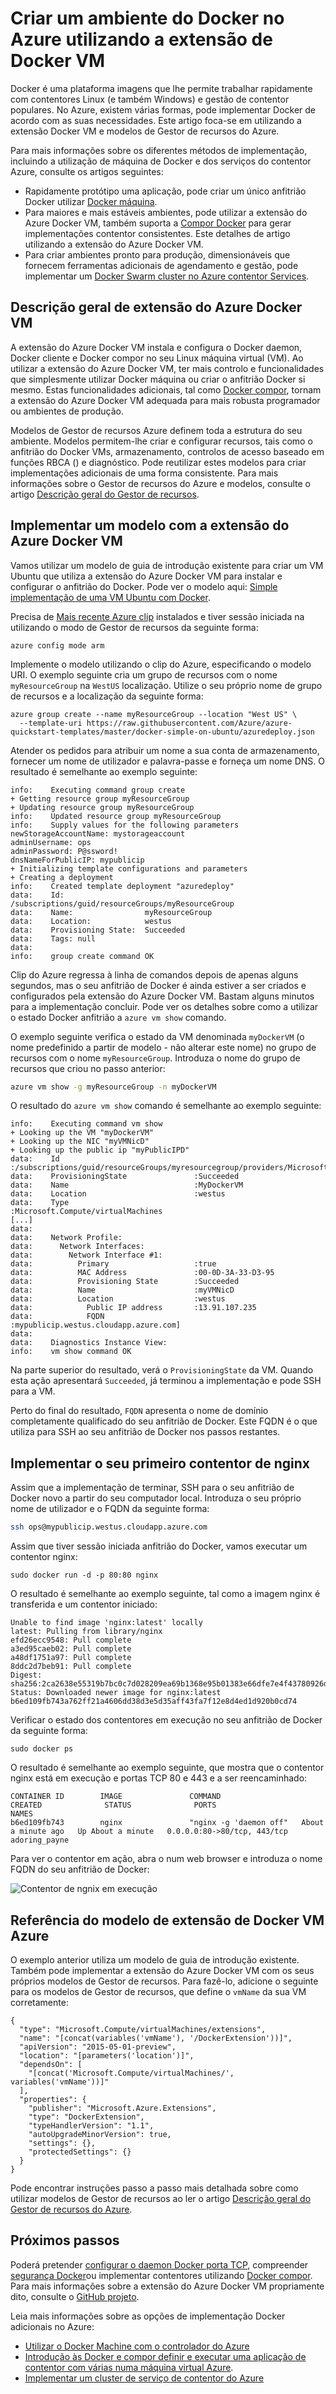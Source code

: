 <properties
   pageTitle="Utilizar a extensão do Azure Docker VM | Microsoft Azure"
   description="Saiba como utilizar a extensão Docker VM para rapidamente e segura implementar um ambiente do Docker no Azure utilizar modelos de Gestor de recursos."
   services="virtual-machines-linux"
   documentationCenter=""
   authors="iainfoulds"
   manager="timlt"
   editor=""/>

<tags
   ms.service="virtual-machines-linux"
   ms.devlang="na"
   ms.topic="article"
   ms.tgt_pltfrm="vm-linux"
   ms.workload="infrastructure"
   ms.date="10/25/2016"
   ms.author="iainfou"/>

# <a name="create-a-docker-environment-in-azure-using-the-docker-vm-extension"></a>Criar um ambiente do Docker no Azure utilizando a extensão de Docker VM
Docker é uma plataforma imagens que lhe permite trabalhar rapidamente com contentores Linux (e também Windows) e gestão de contentor populares. No Azure, existem várias formas, pode implementar Docker de acordo com as suas necessidades. Este artigo foca-se em utilizando a extensão Docker VM e modelos de Gestor de recursos do Azure. 

Para mais informações sobre os diferentes métodos de implementação, incluindo a utilização de máquina de Docker e dos serviços do contentor Azure, consulte os artigos seguintes:

- Rapidamente protótipo uma aplicação, pode criar um único anfitrião Docker utilizar [Docker máquina](./virtual-machines-linux-docker-machine.md).
- Para maiores e mais estáveis ambientes, pode utilizar a extensão do Azure Docker VM, também suporta a [Compor Docker](https://docs.docker.com/compose/overview/) para gerar implementações contentor consistentes. Este detalhes de artigo utilizando a extensão do Azure Docker VM.
- Para criar ambientes pronto para produção, dimensionáveis que fornecem ferramentas adicionais de agendamento e gestão, pode implementar um [Docker Swarm cluster no Azure contentor Services](../container-service/container-service-deployment.md).


## <a name="azure-docker-vm-extension-overview"></a>Descrição geral de extensão do Azure Docker VM
A extensão do Azure Docker VM instala e configura o Docker daemon, Docker cliente e Docker compor no seu Linux máquina virtual (VM). Ao utilizar a extensão do Azure Docker VM, ter mais controlo e funcionalidades que simplesmente utilizar Docker máquina ou criar o anfitrião Docker si mesmo. Estas funcionalidades adicionais, tal como [Docker compor](https://docs.docker.com/compose/overview/), tornam a extensão do Azure Docker VM adequada para mais robusta programador ou ambientes de produção.

Modelos de Gestor de recursos Azure definem toda a estrutura do seu ambiente. Modelos permitem-lhe criar e configurar recursos, tais como o anfitrião do Docker VMs, armazenamento, controlos de acesso baseado em funções RBCA () e diagnóstico. Pode reutilizar estes modelos para criar implementações adicionais de uma forma consistente. Para mais informações sobre o Gestor de recursos do Azure e modelos, consulte o artigo [Descrição geral do Gestor de recursos](../azure-resource-manager/resource-group-overview.md). 


## <a name="deploy-a-template-with-the-azure-docker-vm-extension"></a>Implementar um modelo com a extensão do Azure Docker VM
Vamos utilizar um modelo de guia de introdução existente para criar um VM Ubuntu que utiliza a extensão do Azure Docker VM para instalar e configurar o anfitrião do Docker. Pode ver o modelo aqui: [Simple implementação de uma VM Ubuntu com Docker](https://github.com/Azure/azure-quickstart-templates/tree/master/docker-simple-on-ubuntu). 

Precisa de [Mais recente Azure clip](../xplat-cli-install.md) instalados e tiver sessão iniciada na utilizando o modo de Gestor de recursos da seguinte forma:

```
azure config mode arm
```

Implemente o modelo utilizando o clip do Azure, especificando o modelo URI. O exemplo seguinte cria um grupo de recursos com o nome `myResourceGroup` na `WestUS` localização. Utilize o seu próprio nome de grupo de recursos e a localização da seguinte forma:

```
azure group create --name myResourceGroup --location "West US" \
  --template-uri https://raw.githubusercontent.com/Azure/azure-quickstart-templates/master/docker-simple-on-ubuntu/azuredeploy.json
```

Atender os pedidos para atribuir um nome a sua conta de armazenamento, fornecer um nome de utilizador e palavra-passe e forneça um nome DNS. O resultado é semelhante ao exemplo seguinte:

```
info:    Executing command group create
+ Getting resource group myResourceGroup
+ Updating resource group myResourceGroup
info:    Updated resource group myResourceGroup
info:    Supply values for the following parameters
newStorageAccountName: mystorageaccount
adminUsername: ops
adminPassword: P@ssword!
dnsNameForPublicIP: mypublicip
+ Initializing template configurations and parameters
+ Creating a deployment
info:    Created template deployment "azuredeploy"
data:    Id:                  /subscriptions/guid/resourceGroups/myResourceGroup
data:    Name:                myResourceGroup
data:    Location:            westus
data:    Provisioning State:  Succeeded
data:    Tags: null
data:
info:    group create command OK

```

Clip do Azure regressa à linha de comandos depois de apenas alguns segundos, mas o seu anfitrião de Docker é ainda estiver a ser criados e configurados pela extensão do Azure Docker VM. Bastam alguns minutos para a implementação concluir. Pode ver os detalhes sobre como a utilizar o estado Docker anfitrião a `azure vm show` comando.

O exemplo seguinte verifica o estado da VM denominada `myDockerVM` (o nome predefinido a partir de modelo - não alterar este nome) no grupo de recursos com o nome `myResourceGroup`. Introduza o nome do grupo de recursos que criou no passo anterior:

```bash
azure vm show -g myResourceGroup -n myDockerVM
```

O resultado do `azure vm show` comando é semelhante ao exemplo seguinte:

```
info:    Executing command vm show
+ Looking up the VM "myDockerVM"
+ Looking up the NIC "myVMNicD"
+ Looking up the public ip "myPublicIPD"
data:    Id                              :/subscriptions/guid/resourceGroups/myresourcegroup/providers/Microsoft.Compute/virtualMachines/MyDockerVM
data:    ProvisioningState               :Succeeded
data:    Name                            :MyDockerVM
data:    Location                        :westus
data:    Type                            :Microsoft.Compute/virtualMachines
[...]
data:
data:    Network Profile:
data:      Network Interfaces:
data:        Network Interface #1:
data:          Primary                   :true
data:          MAC Address               :00-0D-3A-33-D3-95
data:          Provisioning State        :Succeeded
data:          Name                      :myVMNicD
data:          Location                  :westus
data:            Public IP address       :13.91.107.235
data:            FQDN                    :mypublicip.westus.cloudapp.azure.com]
data:
data:    Diagnostics Instance View:
info:    vm show command OK
```

Na parte superior do resultado, verá o `ProvisioningState` da VM. Quando esta ação apresentará `Succeeded`, já terminou a implementação e pode SSH para a VM.

Perto do final do resultado, `FQDN` apresenta o nome de domínio completamente qualificado do seu anfitrião de Docker. Este FQDN é o que utiliza para SSH ao seu anfitrião de Docker nos passos restantes.


## <a name="deploy-your-first-nginx-container"></a>Implementar o seu primeiro contentor de nginx
Assim que a implementação de terminar, SSH para o seu anfitrião de Docker novo a partir do seu computador local. Introduza o seu próprio nome de utilizador e o FQDN da seguinte forma:

```bash
ssh ops@mypublicip.westus.cloudapp.azure.com
```

Assim que tiver sessão iniciada anfitrião do Docker, vamos executar um contentor nginx:

```
sudo docker run -d -p 80:80 nginx
```

O resultado é semelhante ao exemplo seguinte, tal como a imagem nginx é transferida e um contentor iniciado:

```
Unable to find image 'nginx:latest' locally
latest: Pulling from library/nginx
efd26ecc9548: Pull complete
a3ed95caeb02: Pull complete
a48df1751a97: Pull complete
8ddc2d7beb91: Pull complete
Digest: sha256:2ca2638e55319b7bc0c7d028209ea69b1368e95b01383e66dfe7e4f43780926d
Status: Downloaded newer image for nginx:latest
b6ed109fb743a762ff21a4606dd38d3e5d35aff43fa7f12e8d4ed1d920b0cd74
```

Verificar o estado dos contentores em execução no seu anfitrião de Docker da seguinte forma:

```
sudo docker ps
```

O resultado é semelhante ao exemplo seguinte, que mostra que o contentor nginx está em execução e portas TCP 80 e 443 e a ser reencaminhado:

```
CONTAINER ID        IMAGE               COMMAND                  CREATED              STATUS              PORTS                         NAMES
b6ed109fb743        nginx               "nginx -g 'daemon off"   About a minute ago   Up About a minute   0.0.0.0:80->80/tcp, 443/tcp   adoring_payne
```

Para ver o contentor em ação, abra o num web browser e introduza o nome FQDN do seu anfitrião de Docker:

![Contentor de ngnix em execução](./media/virtual-machines-linux-dockerextension/nginxrunning.png)


## <a name="azure-docker-vm-extension-template-reference"></a>Referência do modelo de extensão de Docker VM Azure
O exemplo anterior utiliza um modelo de guia de introdução existente. Também pode implementar a extensão do Azure Docker VM com os seus próprios modelos de Gestor de recursos. Para fazê-lo, adicione o seguinte para os modelos de Gestor de recursos, que define o `vmName` da sua VM corretamente:

```
{
  "type": "Microsoft.Compute/virtualMachines/extensions",
  "name": "[concat(variables('vmName'), '/DockerExtension'))]",
  "apiVersion": "2015-05-01-preview",
  "location": "[parameters('location')]",
  "dependsOn": [
    "[concat('Microsoft.Compute/virtualMachines/', variables('vmName'))]"
  ],
  "properties": {
    "publisher": "Microsoft.Azure.Extensions",
    "type": "DockerExtension",
    "typeHandlerVersion": "1.1",
    "autoUpgradeMinorVersion": true,
    "settings": {},
    "protectedSettings": {}
  }
}
```

Pode encontrar instruções passo a passo mais detalhada sobre como utilizar modelos de Gestor de recursos ao ler o artigo [Descrição geral do Gestor de recursos do Azure](../azure-resource-manager/resource-group-overview.md).


## <a name="next-steps"></a>Próximos passos
Poderá pretender [configurar o daemon Docker porta TCP](https://docs.docker.com/engine/reference/commandline/dockerd/#/bind-docker-to-another-hostport-or-a-unix-socket), compreender [segurança Docker](https://docs.docker.com/engine/security/security/)ou implementar contentores utilizando [Docker compor](https://docs.docker.com/compose/overview/). Para mais informações sobre a extensão do Azure Docker VM propriamente dito, consulte o [GitHub projeto](https://github.com/Azure/azure-docker-extension/).

Leia mais informações sobre as opções de implementação Docker adicionais no Azure:

- [Utilizar o Docker Machine com o controlador do Azure](./virtual-machines-linux-docker-machine.md)  
- [Introdução às Docker e compor definir e executar uma aplicação de contentor com várias numa máquina virtual Azure](virtual-machines-linux-docker-compose-quickstart.md).
- [Implementar um cluster de serviço de contentor do Azure](../container-service/container-service-deployment.md)
